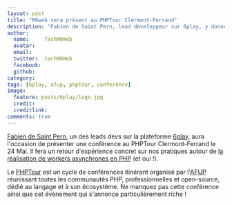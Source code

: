 ```yaml
---
layout: post
title: "M6web sera présent au PHPTour Clermont-Ferrand"
description: "Fabien de Saint Pern, lead développeur sur 6play, y donnera une conférence sur la réalisation de workers en PHP / Symfony2."
author:
  name:     TechM6Web
  avatar:   
  email:
  twitter:  techM6Web      
  facebook:       
  github:    
category:
tags: [6play, afup, phptour, conference]
image:
  feature: posts/6play/logo.jpg
  credit: 
  creditlink: 
comments: true
---
```


[Fabien de Saint Pern](https://twitter.com/fabdsp), un des leads devs sur la plateforme [6play](https://www.6play.fr), aura l'occasion de présenter une conférence au PHPTour Clermont-Ferrand le 24 Mai. Il fera un retour d'expérience concret sur nos pratiques autour de [la réalisation de workers asynchrones en PHP](https://event.afup.org/php-tour-2016/programme/#1761) (et oui !). 

Le [PHPTour](https://www.phptour.org) est un cycle de conférences itinérant organisé par l'[AFUP](https://www.afup.org) réunissant toutes les communautés PHP, professionnelles et open-source, dédié au langage et à son écosystème. Ne manquez pas cette conférence ainsi que cet évènement qui s'annonce particulièrement riche !
 

